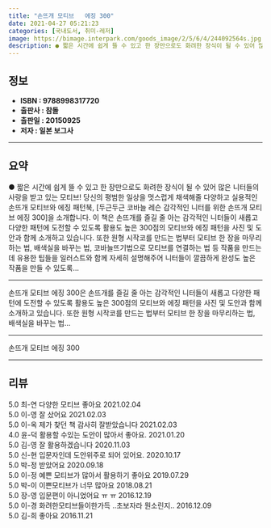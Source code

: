 ```yaml
---
title: "손뜨개 모티브   에징 300"
date: 2021-04-27 05:21:23
categories: [국내도서, 취미-레저]
image: https://bimage.interpark.com/goods_image/2/5/6/4/244092564s.jpg
description: ● 짧은 시간에 쉽게 뜰 수 있고 한 장만으로도 화려한 장식이 될 수 있어 많은 니터들의 사랑을 받고 있는 모티브! 당신의 평범한 일상을 멋스럽게 채색해줄 다양하고 실용적인 손뜨개 모티브와 에징 패턴북, [두근두근 코바늘 레슨 감각적인 니터를 위한 손뜨개 모티브 에징 300]을 소개
---
```


## **정보**

- **ISBN : 9788998317720**
- **출판사 : 참돌**
- **출판일 : 20150925**
- **저자 : 일본 보그사**

------



## **요약**

●  짧은 시간에 쉽게 뜰 수 있고 한 장만으로도 화려한 장식이 될 수 있어 많은 니터들의 사랑을 받고 있는 모티브! 당신의 평범한 일상을 멋스럽게 채색해줄 다양하고 실용적인 손뜨개 모티브와 에징 패턴북, [두근두근 코바늘 레슨 감각적인 니터를 위한 손뜨개 모티브  에징 300]을 소개합니다. 이 책은 손뜨개를 즐길 줄 아는 감각적인 니터들이 새롭고 다양한 패턴에 도전할 수 있도록 활용도 높은 300점의 모티브와 에징 패턴을 사진 및 도안과 함께 소개하고 있습니다. 또한 원형 시작코를 만드는 법부터 모티브 한 장을 마무리하는 법, 배색실을 바꾸는 법, 코바늘뜨기법으로 모티브를 연결하는 법 등 작품을 만드는 데 유용한 팁들을 일러스트와 함께 자세히 설명해주어 니터들이 깔끔하게 완성도 높은 작품을 만들 수 있도록...

------

손뜨개 모티브  에징 300은 손뜨개를 즐길 줄 아는 감각적인 니터들이 새롭고 다양한 패턴에 도전할 수 있도록 활용도 높은 300점의 모티브와 에징 패턴을 사진 및 도안과 함께 소개하고 있습니다. 또한 원형 시작코를 만드는 법부터 모티브 한 장을 마무리하는 법, 배색실을 바꾸는 법... 

------


손뜨개 모티브   에징 300 

------


## **리뷰** 

5.0 최-연 다양한 모티브 좋아요 2021.02.04 <br/>5.0 이-영 잘 샀어요 2021.02.03 <br/>5.0 이-옥 제가 찾던  책 감사히 잘받았습니다 2021.02.03 <br/>4.0 윤-덕 활용할 수있는 도안이 많아서 좋아요.  2021.01.20 <br/>5.0 김-영 잘 활용하겠습니다 2020.11.03 <br/>5.0 신-현 입문자인데 도안위주로 되어 있어요. 2020.10.17 <br/>5.0 박-정 받았어요 2020.09.18 <br/>5.0 이-정 예쁜 모티브가 많아서 활용하기 좋아요 2019.07.29 <br/>5.0 박-이 이쁜모티브가 너무 많아요 2018.08.21 <br/>5.0 장-영 입문편이 아니었어요 ㅠ ㅠ 2016.12.19 <br/>5.0 이-경 화려한모티브들이한가득  ..초보자라 뭔소린지.. 2016.12.09 <br/>5.0 김-희 좋아요 2016.11.21 <br/>